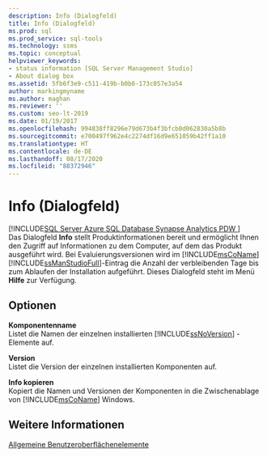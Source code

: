 ```yaml
---
description: Info (Dialogfeld)
title: Info (Dialogfeld)
ms.prod: sql
ms.prod_service: sql-tools
ms.technology: ssms
ms.topic: conceptual
helpviewer_keywords:
- status information [SQL Server Management Studio]
- About dialog box
ms.assetid: 5fb6f3e9-c511-419b-b0b6-173c057e3a54
author: markingmyname
ms.author: maghan
ms.reviewer: ''
ms.custom: seo-lt-2019
ms.date: 01/19/2017
ms.openlocfilehash: 994838ff8296e79d673b4f3bfcb0d062830a5b8b
ms.sourcegitcommit: e700497f962e4c2274df16d9e651059b42ff1a10
ms.translationtype: HT
ms.contentlocale: de-DE
ms.lasthandoff: 08/17/2020
ms.locfileid: "88372946"
---
```

# <a name="about-dialog-box"></a>Info (Dialogfeld)

[!INCLUDE[SQL Server Azure SQL Database Synapse Analytics PDW ](../includes/applies-to-version/sql-asdb-asdbmi-asa-pdw.md)]  
 Das Dialogfeld **Info** stellt Produktinformationen bereit und ermöglicht Ihnen den Zugriff auf Informationen zu dem Computer, auf dem das Produkt ausgeführt wird. Bei Evaluierungsversionen wird im [!INCLUDE[msCoName](../includes/msconame_md.md)] [!INCLUDE[ssManStudioFull](../includes/ssmanstudiofull-md.md)]-Eintrag die Anzahl der verbleibenden Tage bis zum Ablaufen der Installation aufgeführt. Dieses Dialogfeld steht im Menü **Hilfe** zur Verfügung.   
  
## <a name="options"></a>Optionen  
**Komponentenname**  
Listet die Namen der einzelnen installierten [!INCLUDE[ssNoVersion](../includes/ssnoversion-md.md)] -Elemente auf.  
  
**Version**  
Listet die Version der einzelnen installierten Komponenten auf.  
  
**Info kopieren**  
Kopiert die Namen und Versionen der Komponenten in die Zwischenablage von [!INCLUDE[msCoName](../includes/msconame_md.md)] Windows.  
  
## <a name="see-also"></a>Weitere Informationen  
[Allgemeine Benutzeroberflächenelemente](../ssms/general-user-interface-elements.md)  
  
